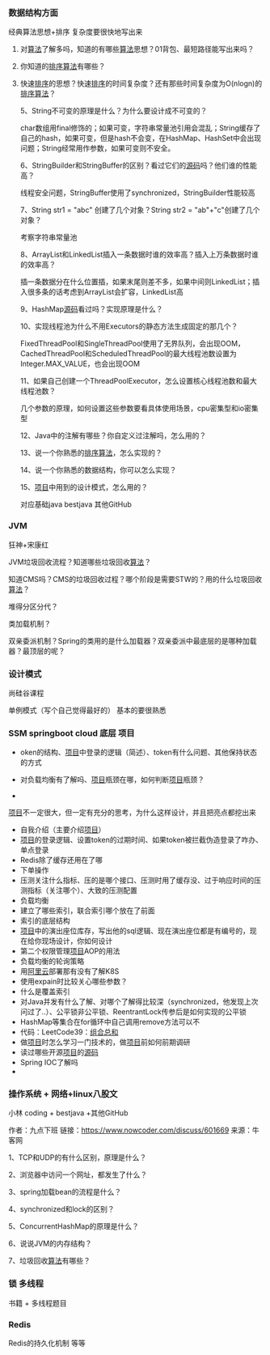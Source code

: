 ### 数据结构方面

经典算法思想+排序 复杂度要很快地写出来

1. 对[算法](https://www.nowcoder.com/jump/super-jump/word?word=算法)了解多吗，知道的有哪些[算法](https://www.nowcoder.com/jump/super-jump/word?word=算法)思想？01背包、最短路径能写出来吗？

2. 你知道的[排序](https://www.nowcoder.com/jump/super-jump/word?word=排序)[算法](https://www.nowcoder.com/jump/super-jump/word?word=算法)有哪些？

3. 快速[排序](https://www.nowcoder.com/jump/super-jump/word?word=排序)的思想？快速[排序](https://www.nowcoder.com/jump/super-jump/word?word=排序)的时间复杂度？还有那些时间复杂度为O(nlogn)的[排序](https://www.nowcoder.com/jump/super-jump/word?word=排序)[算法](https://www.nowcoder.com/jump/super-jump/word?word=算法)？

   

     5、String不可变的原理是什么？为什么要设计成不可变的？ 

    char数组用final修饰的；如果可变，字符串常量池引用会混乱；String缓存了自己的hash，如果可变，但是hash不会变，在HashMap、HashSet中会出现问题；String经常用作参数，如果可变则不安全。 
    

     6、StringBuilder和StringBuffer的区别？看过它们的[源码]()吗？他们谁的性能高？ 

    线程安全问题，StringBuffer使用了synchronized，StringBuilder性能较高 
    

     7、String str1 = "abc" 创建了几个对象？String str2 = "ab"+"c"创建了几个对象？ 

    考察字符串常量池 
    

     8、ArrayList和LinkedList插入一条数据时谁的效率高？插入上万条数据时谁的效率高？ 

    插一条数据分在什么位置插，如果末尾则差不多，如果中间则LinkedList；插入很多条的话考虑到ArrayList会扩容，LinkedList高 
    

     9、HashMap[源码]()看过吗？实现原理是什么？ 
    

     10、实现线程池为什么不用Executors的静态方法生成固定的那几个？ 

    FixedThreadPool和SingleThreadPool使用了无界队列，会出现OOM，CachedThreadPool和ScheduledThreadPool的最大线程池数设置为Integer.MAX_VALUE，也会出现OOM 
    

     11、如果自己创建一个ThreadPoolExecutor，怎么设置核心线程池数和最大线程池数？ 

    几个参数的原理，如何设置这些参数要看具体使用场景，cpu密集型和io密集型 
    

     12、Java中的注解有哪些？你自定义过注解吗，怎么用的？ 
    

     13、说一个你熟悉的[排序]()[算法]()，怎么实现的？ 

     

     14、说一个你熟悉的数据结构，你可以怎么实现？ 

     

     15、[项目]()中用到的设计模式，怎么用的？

   对应基础java bestjava 其他GitHub

### JVM 

狂神+宋康红

JVM垃圾回收流程？知道哪些垃圾回收[算法]()？ 

 知道CMS吗？CMS的垃圾回收过程？哪个阶段是需要STW的？用的什么垃圾回收[算法]()？ 

 堆得分区分代？ 

 类加载机制？ 

 双亲委派机制？Spring的类用的是什么加载器？双亲委派中最底层的是哪种加载器？最顶层的呢？

### 设计模式

尚硅谷课程

单例模式（写个自己觉得最好的） 基本的要很熟悉



### SSM springboot cloud 底层 项目

- oken的结构、[项目](https://www.nowcoder.com/jump/super-jump/word?word=项目)中登录的逻辑（简述）、token有什么问题、其他保持状态的方式

- 对负载均衡有了解吗、[项目](https://www.nowcoder.com/jump/super-jump/word?word=项目)瓶颈在哪，如何判断[项目](https://www.nowcoder.com/jump/super-jump/word?word=项目)瓶颈？

- 

  [项目]()不一定很大，但一定有充分的思考，为什么这样设计，并且把亮点都挖出来 

  -  自我介绍（主要介绍[项目]()） 
  -  [项目]()的登录逻辑、设置token的过期时间、如果token被拦截伪造登录了咋办、单点登录 
  -  Redis除了缓存还用在了哪 
  -  下单操作 
  -  压测关注什么指标、压的是哪个接口、压测时用了缓存没、过于响应时间的压测指标（关注哪个）、大致的压测配置 
  -  负载均衡 
  -  建立了哪些索引，联合索引哪个放在了前面 
  -  索引的底层结构 
  -  [项目]()中的演出座位库存，写出他的sql逻辑、现在演出座位都是有编号的，现在给你现场设计，你如何设计 
  -  第二个权限管理[项目]()AOP的用法 
  -  负载均衡的轮询策略 
  -  用[阿里云]()部署那有没有了解K8S 
  -  使用expain时比较关心哪些参数？ 
  -  什么是覆盖索引 
  -  对Java并发有什么了解、对哪个了解得比较深（synchronized，他发现上次问过了..）、公平锁非公平锁、ReentrantLock传参后是如何实现的公平锁 
  -  HashMap等集合在for循环中自己调用remove方法可以不 
  -  代码：LeetCode39：[组合总和](https://leetcode-cn.com/problems/combination-sum)  
  -  做[项目]()时怎么学习一门技术的，做[项目]()前如何前期调研 
  -  读过哪些开源[项目]()的[源码]() 
  -  Spring IOC了解吗 
  - 

### 操作系统 + 网络+linux八股文

小林 coding + bestjava +其他GitHub

作者：九点下班
链接：https://www.nowcoder.com/discuss/601669
来源：牛客网



1、TCP和UDP的有什么区别，原理是什么？ 

  
 

  2、浏览器中访问一个网址，都发生了什么？ 

  
 

  3、spring加载bean的流程是什么？ 

  
 

  4、synchronized和lock的区别？ 

  
 

  5、ConcurrentHashMap的原理是什么？ 

  
 

  6、说说JVM的内存结构？ 

  
 

  7、垃圾回收[算法]()有哪些？ 

### 锁 多线程

书籍 + 多线程题目



### Redis

Redis的持久化机制 等等


